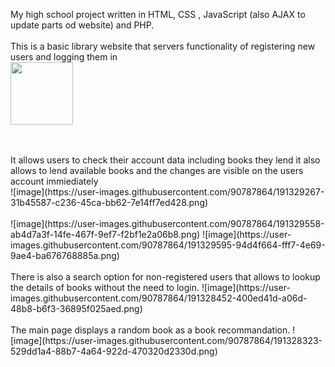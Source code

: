 My high school project written in HTML, CSS , JavaScript (also AJAX to update parts od website) and PHP.
<br/>
<br/>
This is a basic library website that servers functionality of registering new users and logging them in
<br/>
<img src="https://user-images.githubusercontent.com/90787864/191328973-8c19c2b1-b258-46bd-8f11-ff1af90438e4.png"  width="100"/>
<!-- ![image](https://user-images.githubusercontent.com/90787864/191328973-8c19c2b1-b258-46bd-8f11-ff1af90438e4.png) -->
<br/>
<br/>
It allows users to check their account data including books they lend it also allows to lend available books and the changes are visible on the users account immiediately
<br/>
![image](https://user-images.githubusercontent.com/90787864/191329267-31b45587-c236-45ca-bb62-7e14ff7ed428.png)
<br/><br/>
![image](https://user-images.githubusercontent.com/90787864/191329558-ab4d7a3f-14fe-467f-9ef7-f2bf1e2a06b8.png)
![image](https://user-images.githubusercontent.com/90787864/191329595-94d4f664-fff7-4e69-9ae4-ba676768885a.png)

<br/>
<br/>
There is also a search option for non-registered users that allows to lookup the details of books without the need to login.
![image](https://user-images.githubusercontent.com/90787864/191328452-400ed41d-a06d-48b8-b6f3-36895f025aed.png)
<br/>
<br/>
The main page displays a random book as a book recommandation.
![image](https://user-images.githubusercontent.com/90787864/191328323-529dd1a4-88b7-4a64-922d-470320d2330d.png)
